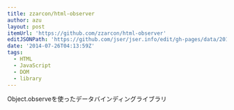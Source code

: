 ```yaml
---
title: zzarcon/html-observer
author: azu
layout: post
itemUrl: 'https://github.com/zzarcon/html-observer'
editJSONPath: 'https://github.com/jser/jser.info/edit/gh-pages/data/2014/07/index.json'
date: '2014-07-26T04:13:59Z'
tags:
  - HTML
  - JavaScript
  - DOM
  - library
---
```

Object.observeを使ったデータバインディングライブラリ
